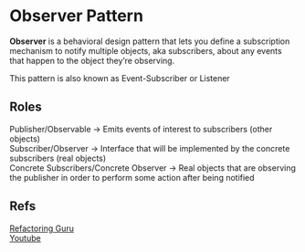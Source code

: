 # **Observer Pattern**

**Observer** is a behavioral design pattern that lets you define a subscription mechanism to notify
multiple objects, aka subscribers, about any events that happen to the object they’re observing.

This pattern is also known as Event-Subscriber or Listener

## Roles
Publisher/Observable -> Emits events of interest to subscribers (other objects) <br/>
Subscriber/Observer -> Interface that will be implemented by the concrete subscribers (real objects) <br/>
Concrete Subscribers/Concrete Observer -> Real objects that are observing the publisher in order to perform some action after being notified <br/>

## Refs
[Refactoring Guru](https://refactoring.guru/design-patterns/observer) <br/>
[Youtube](https://www.youtube.com/watch?v=2VwLvwsIu-8) <br/>
